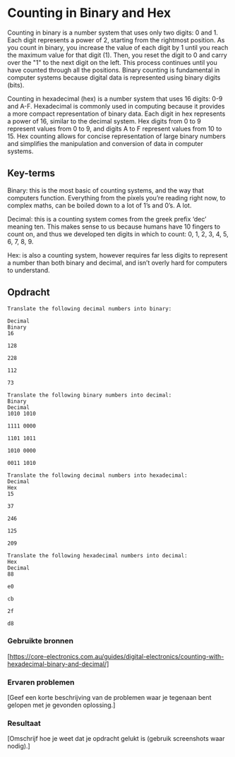 # Counting in Binary and Hex

Counting in binary is a number system that uses only two digits: 0 and 1. Each digit represents a power of 2, starting from the rightmost position. As you count in binary, you increase the value of each digit by 1 until you reach the maximum value for that digit (1). Then, you reset the digit to 0 and carry over the "1" to the next digit on the left. This process continues until you have counted through all the positions. Binary counting is fundamental in computer systems because digital data is represented using binary digits (bits).

Counting in hexadecimal (hex) is a number system that uses 16 digits: 0-9 and A-F. Hexadecimal is commonly used in computing because it provides a more compact representation of binary data. Each digit in hex represents a power of 16, similar to the decimal system. Hex digits from 0 to 9 represent values from 0 to 9, and digits A to F represent values from 10 to 15. Hex counting allows for concise representation of large binary numbers and simplifies the manipulation and conversion of data in computer systems.

## Key-terms

Binary: this is the most basic of counting systems, and the way that computers function. Everything from the pixels you’re reading right now, to complex maths, can be boiled down to a lot of 1’s and 0’s. A lot.

Decimal: this is a counting system comes from the greek prefix ‘dec’ meaning ten. This makes sense to us because humans have 10 fingers to count on, and thus we developed ten digits in which to count: 0, 1, 2, 3, 4, 5, 6, 7, 8, 9.

Hex: is also a counting system, however requires far less digits to represent a number than both binary and decimal, and isn’t overly hard for computers to understand.

## Opdracht

~~~~
Translate the following decimal numbers into binary:

Decimal
Binary
16

128

228

112

73
~~~~


~~~~
Translate the following binary numbers into decimal:
Binary
Decimal 
1010 1010

1111 0000

1101 1011

1010 0000

0011 1010
~~~~

~~~~
Translate the following decimal numbers into hexadecimal:
Decimal
Hex
15

37

246

125

209
~~~~

~~~~
Translate the following hexadecimal numbers into decimal:
Hex
Decimal
88

e0

cb

2f

d8
~~~~



### Gebruikte bronnen

[https://core-electronics.com.au/guides/digital-electronics/counting-with-hexadecimal-binary-and-decimal/]


### Ervaren problemen
[Geef een korte beschrijving van de problemen waar je tegenaan bent gelopen met je gevonden oplossing.]

### Resultaat
[Omschrijf hoe je weet dat je opdracht gelukt is (gebruik screenshots waar nodig).]